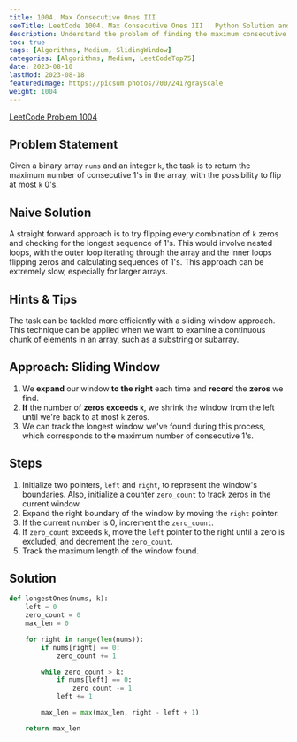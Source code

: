 ```yaml
---
title: 1004. Max Consecutive Ones III
seoTitle: LeetCode 1004. Max Consecutive Ones III | Python Solution and Explanation
description: Understand the problem of finding the maximum consecutive ones in a binary array with the possibility of flipping some zeros.
toc: true
tags: [Algorithms, Medium, SlidingWindow]
categories: [Algorithms, Medium, LeetCodeTop75]
date: 2023-08-10
lastMod: 2023-08-18
featuredImage: https://picsum.photos/700/241?grayscale
weight: 1004
---
```


[LeetCode Problem 1004](https://leetcode.com/problems/max-consecutive-ones-iii/)

## Problem Statement

Given a binary array `nums` and an integer `k`, the task is to return the maximum number of consecutive 1's in the array, with the possibility to flip at most `k` 0's.

## Naive Solution

A straight forward approach is to try flipping every combination of `k` zeros and checking for the longest sequence of 1's. This would involve nested loops, with the outer loop iterating through the array and the inner loops flipping zeros and calculating sequences of 1's. This approach can be extremely slow, especially for larger arrays.

## Hints & Tips

The task can be tackled more efficiently with a sliding window approach. This technique can be applied when we want to examine a continuous chunk of elements in an array, such as a substring or subarray.

## Approach: Sliding Window

1. We **expand** our window **to the right** each time and **record** the **zeros** we find.
2. **If** the number of **zeros exceeds `k`**, we shrink the window from the left until we're back to at most `k` zeros.
3. We can track the longest window we've found during this process, which corresponds to the maximum number of consecutive 1's.

## Steps

1. Initialize two pointers, `left` and `right`, to represent the window's boundaries. Also, initialize a counter `zero_count` to track zeros in the current window.
2. Expand the right boundary of the window by moving the `right` pointer.
3. If the current number is 0, increment the `zero_count`.
4. If `zero_count` exceeds `k`, move the `left` pointer to the right until a zero is excluded, and decrement the `zero_count`.
5. Track the maximum length of the window found.

## Solution

```python
def longestOnes(nums, k):
    left = 0
    zero_count = 0
    max_len = 0

    for right in range(len(nums)):
        if nums[right] == 0:
            zero_count += 1

        while zero_count > k:
            if nums[left] == 0:
                zero_count -= 1
            left += 1

        max_len = max(max_len, right - left + 1)

    return max_len
```
